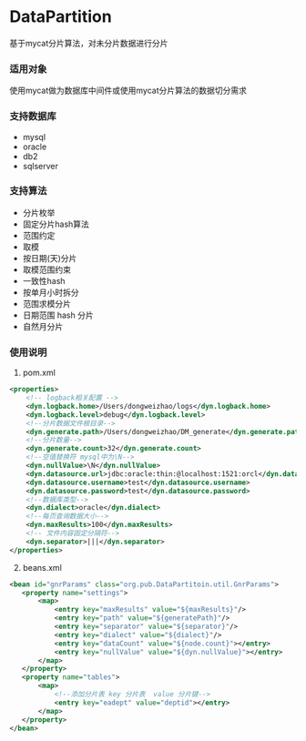 # DataPartition
基于mycat分片算法，对未分片数据进行分片
### 适用对象
使用mycat做为数据库中间件或使用mycat分片算法的数据切分需求
### 支持数据库
+ mysql
+ oracle
+ db2
+ sqlserver

### 支持算法
+ 分片枚举
+ 固定分片hash算法
+ 范围约定
+ 取模
+ 按日期(天)分片
+ 取模范围约束
+ 一致性hash
+ 按单月小时拆分
+ 范围求模分片
+ 日期范围 hash 分片
+ 自然月分片

### 使用说明
1. pom.xml
```xml
<properties>
    <!-- logback相关配置 -->
    <dyn.logback.home>/Users/dongweizhao/logs</dyn.logback.home>
    <dyn.logback.level>debug</dyn.logback.level>
    <!--分片数据文件根目录-->
    <dyn.generate.path>/Users/dongweizhao/DM_generate</dyn.generate.path>
    <!--分片数量-->
    <dyn.generate.count>32</dyn.generate.count>
    <!--空值替换符 mysql中为\N-->
    <dyn.nullValue>\N</dyn.nullValue>
    <dyn.datasource.url>jdbc:oracle:thin:@localhost:1521:orcl</dyn.datasource.url>
    <dyn.datasource.username>test</dyn.datasource.username>
    <dyn.datasource.password>test</dyn.datasource.password>
    <!--数据库类型-->
    <dyn.dialect>oracle</dyn.dialect>
    <!--每页查询数据大小-->
    <dyn.maxResults>100</dyn.maxResults>
    <!-- 文件内容固定分隔符-->
    <dyn.separator>|||</dyn.separator>
</properties>
```
2. beans.xml
 ```xml
 <bean id="gnrParams" class="org.pub.DataPartitoin.util.GnrParams">
    <property name="settings">
        <map>
            <entry key="maxResults" value="${maxResults}"/>
            <entry key="path" value="${generatePath}"/>
            <entry key="separator" value="${separator}"/>
            <entry key="dialect" value="${dialect}"/>
            <entry key="dataCount" value="${node.count}"></entry>
            <entry key="nullValue" value="${dyn.nullValue}"></entry>
        </map>
    </property>
    <property name="tables">
        <map>
            <!--添加分片表 key 分片表  value 分片键-->
            <entry key="eadept" value="deptid"></entry>
        </map>
    </property>
</bean>
 ```

